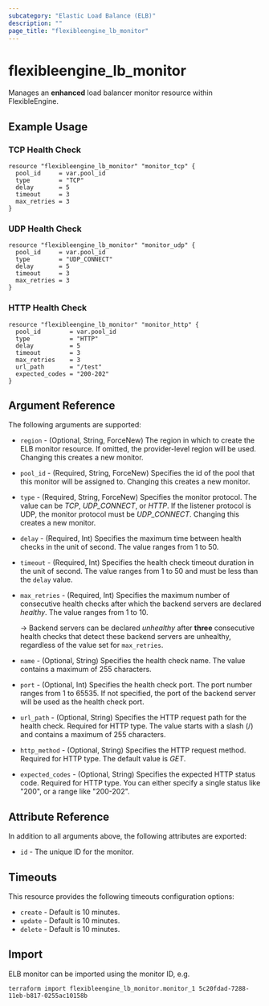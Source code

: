 ```yaml
---
subcategory: "Elastic Load Balance (ELB)"
description: ""
page_title: "flexibleengine_lb_monitor"
---
```


# flexibleengine_lb_monitor

Manages an **enhanced** load balancer monitor resource within FlexibleEngine.

## Example Usage

### TCP Health Check

```hcl
resource "flexibleengine_lb_monitor" "monitor_tcp" {
  pool_id     = var.pool_id
  type        = "TCP"
  delay       = 5
  timeout     = 3
  max_retries = 3
}
```

### UDP Health Check

```hcl
resource "flexibleengine_lb_monitor" "monitor_udp" {
  pool_id     = var.pool_id
  type        = "UDP_CONNECT"
  delay       = 5
  timeout     = 3
  max_retries = 3
}
```

### HTTP Health Check

```hcl
resource "flexibleengine_lb_monitor" "monitor_http" {
  pool_id        = var.pool_id
  type           = "HTTP"
  delay          = 5
  timeout        = 3
  max_retries    = 3
  url_path       = "/test"
  expected_codes = "200-202"
}
```

## Argument Reference

The following arguments are supported:

* `region` - (Optional, String, ForceNew) The region in which to create the ELB monitor resource. If omitted, the
  provider-level region will be used. Changing this creates a new monitor.

* `pool_id` - (Required, String, ForceNew) Specifies the id of the pool that this monitor will be assigned to. Changing
  this creates a new monitor.

* `type` - (Required, String, ForceNew) Specifies the monitor protocol.
  The value can be *TCP*, *UDP_CONNECT*, or *HTTP*.
  If the listener protocol is UDP, the monitor protocol must be *UDP_CONNECT*. Changing this creates a new monitor.

* `delay` - (Required, Int) Specifies the maximum time between health checks in the unit of second. The value ranges
  from 1 to 50.

* `timeout` - (Required, Int) Specifies the health check timeout duration in the unit of second.
  The value ranges from 1 to 50 and must be less than the `delay` value.

* `max_retries` - (Required, Int) Specifies the maximum number of consecutive health checks after which the backend
  servers are declared *healthy*. The value ranges from 1 to 10.

  -> Backend servers can be declared *unhealthy* after **three** consecutive health checks that detect these backend
  servers are unhealthy, regardless of the value set for `max_retries`.

* `name` - (Optional, String) Specifies the health check name. The value contains a maximum of 255 characters.

* `port` - (Optional, Int) Specifies the health check port. The port number ranges from 1 to 65535. If not specified,
  the port of the backend server will be used as the health check port.

* `url_path` - (Optional, String) Specifies the HTTP request path for the health check. Required for HTTP type.
  The value starts with a slash (/) and contains a maximum of 255 characters.

* `http_method` - (Optional, String) Specifies the HTTP request method. Required for HTTP type.
  The default value is *GET*.

* `expected_codes` - (Optional, String) Specifies the expected HTTP status code. Required for HTTP type.
  You can either specify a single status like "200", or a range like "200-202".

## Attribute Reference

In addition to all arguments above, the following attributes are exported:

* `id` - The unique ID for the monitor.

## Timeouts

This resource provides the following timeouts configuration options:

* `create` - Default is 10 minutes.
* `update` - Default is 10 minutes.
* `delete` - Default is 10 minutes.

## Import

ELB monitor can be imported using the monitor ID, e.g.

```shell
terraform import flexibleengine_lb_monitor.monitor_1 5c20fdad-7288-11eb-b817-0255ac10158b
```
